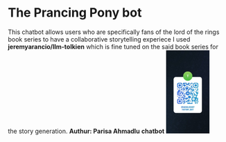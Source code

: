# The Prancing Pony bot

This chatbot allows users who are specifically fans of the lord of the rings book series to have a collaborative storytelling experiece
I used **jeremyarancio/llm-tolkien**  which is fine tuned on the said book series for the story generation.
**Authur: Parisa Ahmadlu**
**chatbot**
<img src="https://github.com/ahmedavid/sdr_capstone/blob/main/story/chatbot.jpg?raw=true" width="100">
